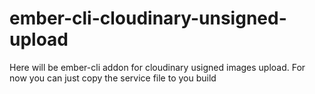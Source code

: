 # ember-cli-cloudinary-unsigned-upload
Here will be ember-cli addon for cloudinary usigned images upload.
For now you can just copy the service file to you build
